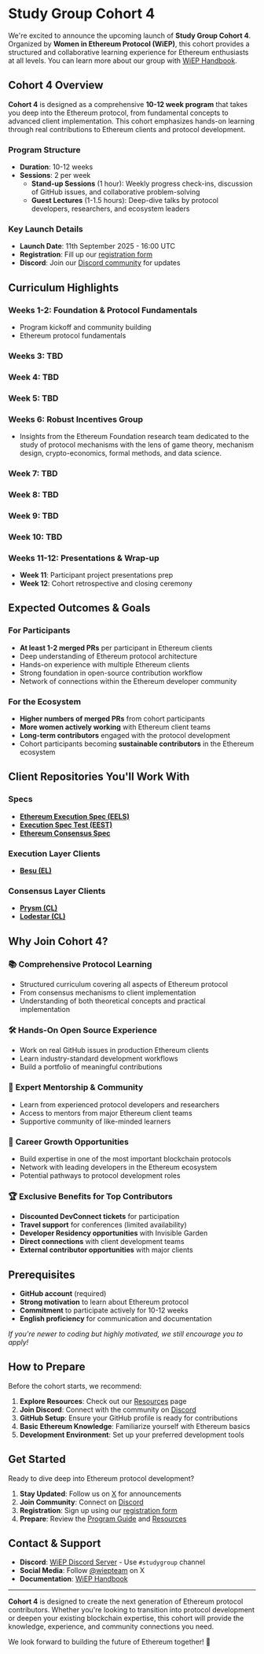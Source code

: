 # Study Group Cohort 4

We're excited to announce the upcoming launch of **Study Group Cohort 4**.  
Organized by **Women in Ethereum Protocol (WiEP)**, this cohort provides a structured and collaborative learning experience for Ethereum enthusiasts at all levels. You can learn more about our group with [WiEP Handbook](https://hackmd.io/@poojaranjan/WiEPHandbook).

## Cohort 4 Overview

**Cohort 4** is designed as a comprehensive **10-12 week program** that takes you deep into the Ethereum protocol, from fundamental concepts to advanced client implementation. This cohort emphasizes hands-on learning through real contributions to Ethereum clients and protocol development.

### Program Structure
- **Duration**: 10-12 weeks
- **Sessions**: 2 per week
  - **Stand-up Sessions** (1 hour): Weekly progress check-ins, discussion of GitHub issues, and collaborative problem-solving
  - **Guest Lectures** (1-1.5 hours): Deep-dive talks by protocol developers, researchers, and ecosystem leaders

### Key Launch Details  
- **Launch Date**: 11th September 2025 - 16:00 UTC
- **Registration**: Fill up our [registration form](https://docs.google.com/forms/d/e/1FAIpQLSfEay655qNjlMQ9wwsW7uJdxAg3PtOywBCYpoLxIAgD6HseMA/viewform)
- **Discord**: Join our [Discord community](https://discord.gg/JvEVfKBY6W) for updates

## Curriculum Highlights

### Weeks 1-2: Foundation & Protocol Fundamentals
- Program kickoff and community building
- Ethereum protocol fundamentals

### Weeks 3: TBD

### Week 4: TBD

### Week 5: TBD

### Weeks 6: Robust Incentives Group
- Insights from the Ethereum Foundation research team dedicated to the study of protocol mechanisms with the lens of game theory, mechanism design, crypto-economics, formal methods, and data science.

### Week 7: TBD

### Week 8: TBD

### Week 9: TBD

### Week 10: TBD

### Weeks 11-12: Presentations & Wrap-up
- **Week 11**: Participant project presentations prep
- **Week 12**: Cohort retrospective and closing ceremony

## Expected Outcomes & Goals

### For Participants
- **At least 1-2 merged PRs** per participant in Ethereum clients
- Deep understanding of Ethereum protocol architecture
- Hands-on experience with multiple Ethereum clients
- Strong foundation in open-source contribution workflow
- Network of connections within the Ethereum developer community

### For the Ecosystem
- **Higher numbers of merged PRs** from cohort participants
- **More women actively working** with Ethereum client teams
- **Long-term contributors** engaged with the protocol development
- Cohort participants becoming **sustainable contributors** in the Ethereum ecosystem

## Client Repositories You'll Work With

### Specs

- [**Ethereum Execution Spec (EELS)**](https://github.com/ethereum/execution-specs)
- [**Execution Spec Test (EEST)**](https://github.com/ethereum/execution-spec-tests)
- [**Ethereum Consensus Spec**](https://github.com/ethereum/consensus-specs)

### Execution Layer Clients
- [**Besu (EL)**](https://github.com/hyperledger/besu)

### Consensus Layer Clients
- [**Prysm (CL)**](https://github.com/prysmaticlabs/prysm)
- [**Lodestar (CL)**](https://github.com/ChainSafe/lodestar)

## Why Join Cohort 4?

### &#x1F4DA; **Comprehensive Protocol Learning**
- Structured curriculum covering all aspects of Ethereum protocol
- From consensus mechanisms to client implementation
- Understanding of both theoretical concepts and practical implementation

### &#x1F6E0; **Hands-On Open Source Experience**
- Work on real GitHub issues in production Ethereum clients
- Learn industry-standard development workflows
- Build a portfolio of meaningful contributions

### &#x1F91D; **Expert Mentorship & Community**
- Learn from experienced protocol developers and researchers
- Access to mentors from major Ethereum client teams
- Supportive community of like-minded learners

### &#x1F680; **Career Growth Opportunities**
- Build expertise in one of the most important blockchain protocols
- Network with leading developers in the Ethereum ecosystem
- Potential pathways to protocol development roles

### &#x1F3C6; **Exclusive Benefits for Top Contributors**
- **Discounted DevConnect tickets** for participation
- **Travel support** for conferences (limited availability)
- **Developer Residency opportunities** with Invisible Garden
- **Direct connections** with client development teams
- **External contributor opportunities** with major clients

## Prerequisites

- **GitHub account** (required)
- **Strong motivation** to learn about Ethereum protocol
- **Commitment** to participate actively for 10-12 weeks
- **English proficiency** for communication and documentation

*If you're newer to coding but highly motivated, we still encourage you to apply!*

## How to Prepare

Before the cohort starts, we recommend:

1. **Explore Resources**: Check out our [Resources](../resources.md) page
2. **Join Discord**: Connect with the community on [Discord](https://discord.gg/JvEVfKBY6W)
3. **GitHub Setup**: Ensure your GitHub profile is ready for contributions
4. **Basic Ethereum Knowledge**: Familiarize yourself with Ethereum basics
5. **Development Environment**: Set up your preferred development tools

## Get Started

Ready to dive deep into Ethereum protocol development?

1. **Stay Updated**: Follow us on [X](https://x.com/wiepteam) for announcements
2. **Join Community**: Connect on [Discord](https://discord.gg/JvEVfKBY6W)
3. **Registration**: Sign up using our [registration form](https://docs.google.com/forms/d/e/1FAIpQLSfEay655qNjlMQ9wwsW7uJdxAg3PtOywBCYpoLxIAgD6HseMA/viewform)
4. **Prepare**: Review the [Program Guide](./0-program-guide.md) and [Resources](../resources.md)

## Contact & Support

- **Discord**: [WiEP Discord Server](https://discord.gg/JvEVfKBY6W) - Use `#studygroup` channel
- **Social Media**: Follow [@wiepteam](https://x.com/wiepteam) on X
- **Documentation**: [WiEP Handbook](https://hackmd.io/@poojaranjan/WiEPHandbook)

---

**Cohort 4** is designed to create the next generation of Ethereum protocol contributors. Whether you're looking to transition into protocol development or deepen your existing blockchain expertise, this cohort will provide the knowledge, experience, and community connections you need.

We look forward to building the future of Ethereum together! &#x1F389;